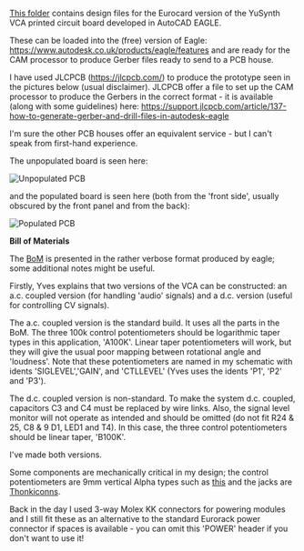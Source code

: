 [This folder](https://github.com/m0xpd/YuSynth-VCA-for-Eurorack/tree/main/PCB) contains design files for the Eurocard version of the YuSynth VCA printed circuit board developed in AutoCAD EAGLE.

These can be loaded into the (free) version of Eagle:
https://www.autodesk.co.uk/products/eagle/features
and are ready for the CAM processor to produce Gerber files ready to send to a PCB house. 

I have used JLCPCB (https://jlcpcb.com/) to produce the prototype seen in the pictures below (usual disclaimer). 
JLCPCB offer a file to set up the CAM processor to produce the Gerbers in the correct format - it is available (along with some guidelines) here:
https://support.jlcpcb.com/article/137-how-to-generate-gerber-and-drill-files-in-autodesk-eagle

I'm sure the other PCB houses offer an equivalent service - but I can't speak from first-hand experience.

The unpopulated board is seen here:

![Unpopulated PCB](https://user-images.githubusercontent.com/3152962/232187698-64415e3e-4dcb-4a7e-969c-389b76491eb7.png)

and the populated board is seen here (both from the 'front side', usually obscured by the front panel and from the back):

![Populated PCB](https://user-images.githubusercontent.com/3152962/232188158-9b3b2cb8-2b80-437d-991e-02d6b0e7ab3c.png)

**Bill of Materials**

The [BoM](https://github.com/m0xpd/YuSynth-VCA-for-Eurorack/blob/main/PCB/YuSynth%20VCA%20Eurorack%20v1%20BOM.txt) is presented in the rather verbose format produced by eagle; some additional notes might be useful.

Firstly, Yves explains that two versions of the VCA can be constructed: an a.c. coupled version (for handling 'audio' signals) and a d.c. version 
(useful for controlling CV signals).

The a.c. coupled version is the standard build. It uses all the parts in the BoM. The three 100k control potentiometers should be logarithmic 
taper types in this application, 'A100K'. Linear taper potentiometers will work, but they will give the usual poor mapping between rotational angle 
and 'loudness'. Note that these potentiometers are named in my schematic with idents 'SIGLEVEL','GAIN', and 'CTLLEVEL' (Yves uses the idents 'P1', 'P2' 
and 'P3').

The d.c. coupled version is non-standard. To make the system d.c. coupled, capacitors C3 and C4 must be replaced by wire links. Also, the signal 
level monitor will not operate as intended and should be omitted (do not fit R24 & 25, C8 & 9 D1, LED1 and T4). In this case, the three control
potentiometers should be linear taper, 'B100K'.

I've made both versions.

Some components are mechanically critical in my design; the control potentiometers are 9mm vertical Alpha types such as [this](https://www.thonk.co.uk/shop/alpha-9mm-pots-vertical-t18/) and the jacks are [Thonkiconns](https://www.thonk.co.uk/shop/thonkiconn/).

Back in the day I used 3-way Molex KK connectors for powering modules and I still fit these as an alternative to the standard Eurorack power 
connector if spaces is available - you can omit this 'POWER' header if you don't want to use it!

